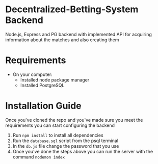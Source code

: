 # Decentralized-Betting-System Backend 
Node.js, Express and PG backend with implemented API for acquiring information about the matches and also creating them 
# Requirements 
* On your computer: 
  * Installed node package manager 
  * Installed PostgreSQL 
# Installation Guide 
Once you've cloned the repo and you've made sure you meet the requirements you can start configuring the backend 
  1. Run `npm install` to install all dependencies 
  2. Run the `database.sql` script from the psql terminal 
  3. In the `db.js` file change the password that you use 
  4. Once you've done the steps above you can run the server with the command `nodemon index`
